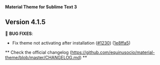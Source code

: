 #### Material Theme for Sublime Text 3

## Version 4.1.5

📣 **BUG FIXES**:
* Fix theme not activating after installation ([#1230](https://github.com/equinusocio/material-theme/issues/1230)) ([1e8ffa5](https://github.com/equinusocio/material-theme/commit/1e8ffa5))

** Check the official changelog (https://github.com/equinusocio/material-theme/blob/master/CHANGELOG.md) **
